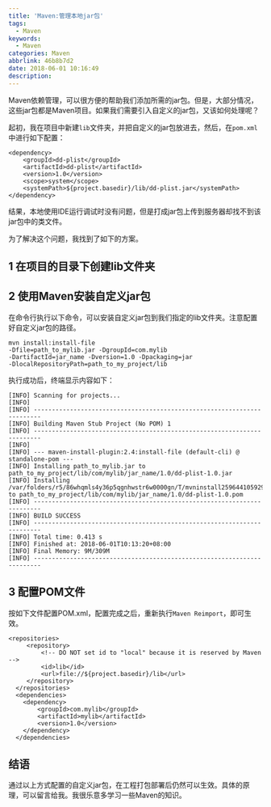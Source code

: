 ```yaml
---
title: 'Maven:管理本地jar包'
tags:
  - Maven
keywords:
  - Maven
categories: Maven
abbrlink: 46b8b7d2
date: 2018-06-01 10:16:49
description:
---
```

Maven依赖管理，可以很方便的帮助我们添加所需的jar包。但是，大部分情况，这些jar包都是Maven项目。如果我们需要引入自定义的jar包，又该如何处理呢？

起初，我在项目中新建`lib`文件夹，并把自定义的jar包放进去，然后，在`pom.xml`中进行如下配置：
```
<dependency>
	<groupId>dd-plist</groupId>
	<artifactId>dd-plist</artifactId>
	<version>1.0</version>
	<scope>system</scope>
	<systemPath>${project.basedir}/lib/dd-plist.jar</systemPath>
</dependency>
```
结果，本地使用IDE运行调试时没有问题，但是打成jar包上传到服务器却找不到该jar包中的类文件。

为了解决这个问题，我找到了如下的方案。

<!--more-->

## 1 在项目的目录下创建lib文件夹
## 2 使用Maven安装自定义jar包

在命令行执行以下命令，可以安装自定义jar包到我们指定的lib文件夹。注意配置好自定义jar包的路径。

```
mvn install:install-file 
-Dfile=path_to_mylib.jar -DgroupId=com.mylib 
-DartifactId=jar_name -Dversion=1.0 -Dpackaging=jar 
-DlocalRepositoryPath=path_to_my_project/lib 
```
执行成功后，终端显示内容如下：

```
[INFO] Scanning for projects...
[INFO]                                                                         
[INFO] ------------------------------------------------------------------------
[INFO] Building Maven Stub Project (No POM) 1
[INFO] ------------------------------------------------------------------------
[INFO] 
[INFO] --- maven-install-plugin:2.4:install-file (default-cli) @ standalone-pom ---
[INFO] Installing path_to_mylib.jar to path_to_my_project/lib/com/mylib/jar_name/1.0/dd-plist-1.0.jar
[INFO] Installing /var/folders/r5/86whqmls4y36p5qgnhwstr6w0000gn/T/mvninstall2596441059296695813.pom to path_to_my_project/lib/com/mylib/jar_name/1.0/dd-plist-1.0.pom
[INFO] ------------------------------------------------------------------------
[INFO] BUILD SUCCESS
[INFO] ------------------------------------------------------------------------
[INFO] Total time: 0.413 s
[INFO] Finished at: 2018-06-01T10:13:20+08:00
[INFO] Final Memory: 9M/309M
[INFO] ------------------------------------------------------------------------
```
## 3 配置POM文件
按如下文件配置POM.xml，配置完成之后，重新执行`Maven Reimport`，即可生效。
```
<repositories>
     <repository>
         <!-- DO NOT set id to "local" because it is reserved by Maven -->
         <id>lib</id>
         <url>file://${project.basedir}/lib</url>
     </repository>
  </repositories>
  <dependencies>
    <dependency>
        <groupId>com.mylib</groupId>
        <artifactId>mylib</artifactId>
        <version>1.0</version>
    </dependency>
  </dependencies>
```

## 结语
通过以上方式配置的自定义jar包，在工程打包部署后仍然可以生效。具体的原理，可以留言给我。我很乐意多学习一些Maven的知识。

